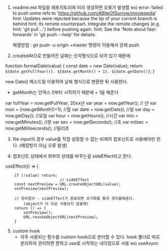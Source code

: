 1. readme.md 파일을 레포지토리에 미리 생성하면 오류가 발생함
    ex) 
    error: failed to push some refs to 'https://github.com/ABiteOfSorrow/moviepedia'
    hint: Updates were rejected because the tip of your current branch is behind
    hint: its remote counterpart. Integrate the remote changes (e.g.
    hint: 'git pull ...') before pushing again.
    hint: See the 'Note about fast-forwards' in 'git push --help' for details.

    해결방법 : git push -u origin +master  명령어 이용해서 강제 push
​
2. createdAt으로 만들어진 날짜는 숫자형식으로 되어 있기 때문에

function formatDate(value) {
  const date = new Date(value);
  return `${date.getFullYear()}. ${date.getMonth() + 1}. ${date.getDate()}`;
}

new Date() 메소드릴 이용하여 날짜 형식으로 변환한 뒤 사용한다.
 - getMonth는 인덱스 0부터 시작하기 때문에 + 1을 해준다

var fullYear = now.getFullYear; 20xx년
 var year = now.getYear(); // 년
 var mon = (now.getMonth()+1); //월
 var date = now.getDate(); //일
 var day = now.getDay(); //요일
 var hour = now.getHours(); //시간
 var min = now.getMinutes(); //분
 var sec = now.getSeconds(); //초
 var milsec = now.getMilliseconds(); //밀리초

3. file input의 경우 value를 직접 설정할 수 없는 비제어 컴포넌트로 사용해야만 한다. 
    (해킹방지 아님 오류 발생)

4. 컴포넌트 상태에서 외부의 상태를 바꾸는걸 sideEffect라고 한다.

 useEffect(() => {
        
        if (!value) return;
                            // sideEffect
        const nextPreview = URL.createObjectURL(value);
        setPreview(nextPreview);

        // 정리함수 - sideEffect가 종료되면 초기화를 통히 정리를해준다. 
            (object가 더 이상 사용되지 않을때)
        return () => {
            setPreview();
            URL.revokeObjectURL(nextPreview);
        }

5. custom hook 
    - 자주 사용되는 함수를 custom hook으로 분리할 수 있다.
        hook 폴더로 따로 분리하여 관리하면 편하고 use로 시작하는 네이밍으로 사용 ex) useAsync